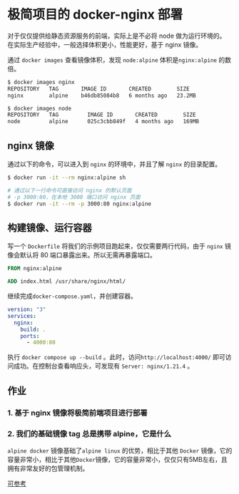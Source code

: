 # 极简项目的 docker-nginx 部署

对于仅仅提供给静态资源服务的前端，实际上是不必将 node 做为运行环境的。
在实际生产经验中，一般选择体积更小，性能更好，基于 nginx 镜像。

通过 `docker images` 查看镜像体积，发现 `node:alpine` 体积是`nginx:alpine` 的数倍。

```bash
$ docker images nginx
REPOSITORY   TAG       IMAGE ID       CREATED        SIZE
nginx        alpine    b46db85084b8   6 months ago   23.2MB

$ docker images node
REPOSITORY   TAG         IMAGE ID       CREATED        SIZE
node         alpine      025c3cbb849f   4 months ago   169MB
```

## nginx 镜像

通过以下的命令，可以进入到 `nginx` 的环境中，并且了解 `nginx` 的目录配置。

```bash
$ docker run -it --rm nginx:alpine sh

# 通过以下一行命令可直接访问 nginx 的默认页面
# -p 3000:80，在本地 3000 端口访问 nginx 页面
$ docker run -it --rm -p 3000:80 nginx:alpine
```

## 构建镜像、运行容器

写一个 `Dockerfile` 将我们的示例项目跑起来，仅仅需要两行代码，由于 `nginx` 镜像会默认将 80 端口暴露出来。所以无需再暴露端口。

```Dockerfile
FROM nginx:alpine

ADD index.html /usr/share/nginx/html/
```

继续完成`docker-compose.yaml`，并创建容器。

```yaml
version: "3"
services:
  nginx:
    build: .
    ports:
      - 4000:80
```

执行 `docker compose up --build` 。此时，访问`http://localhost:4000/` 即可访问成功。在控制台查看响应头，可发现有 `Server: nginx/1.21.4` 。

## 作业

### 1. 基于 nginx 镜像将极简前端项目进行部署

### 2. 我们的基础镜像 tag 总是携带 alpine，它是什么

`alpine docker` 镜像基础了`alpine linux` 的优势，相比于其他 `Docker` 镜像，它的容量非常小，相比于其他`Docker`镜像，它的容量非常小，仅仅只有5MB左右，且拥有非常友好的包管理机制。

[可参考](https://yeasy.gitbook.io/docker_practice/os/alpine)